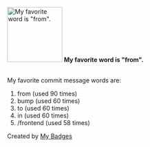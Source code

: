 <img src="https://my-badges.github.io/my-badges/favorite-word.png" alt="My favorite word is &quot;from&quot;." title="My favorite word is &quot;from&quot;." width="128">
<strong>My favorite word is &quot;from&quot;.</strong>
<br><br>

My favorite commit message words are:

1. from (used 90 times)
2. bump (used 60 times)
3. to (used 60 times)
4. in (used 60 times)
5. /frontend (used 58 times)


Created by <a href="https://github.com/my-badges/my-badges">My Badges</a>